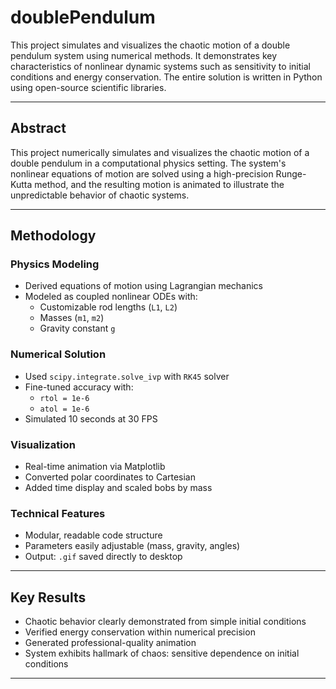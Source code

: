 # doublePendulum
This project simulates and visualizes the chaotic motion of a double pendulum system using numerical methods. It demonstrates key characteristics of nonlinear dynamic systems such as sensitivity to initial conditions and energy conservation. The entire solution is written in Python using open-source scientific libraries.

---

## Abstract

This project numerically simulates and visualizes the chaotic motion of a double pendulum in a computational physics setting. The system's nonlinear equations of motion are solved using a high-precision Runge-Kutta method, and the resulting motion is animated to illustrate the unpredictable behavior of chaotic systems.

---

## Methodology

### Physics Modeling
- Derived equations of motion using Lagrangian mechanics
- Modeled as coupled nonlinear ODEs with:
  - Customizable rod lengths (`L1`, `L2`)
  - Masses (`m1`, `m2`)
  - Gravity constant `g`

### Numerical Solution
- Used `scipy.integrate.solve_ivp` with `RK45` solver
- Fine-tuned accuracy with:
  - `rtol = 1e-6`
  - `atol = 1e-6`
- Simulated 10 seconds at 30 FPS

### Visualization
- Real-time animation via Matplotlib
- Converted polar coordinates to Cartesian
- Added time display and scaled bobs by mass

### Technical Features
- Modular, readable code structure
- Parameters easily adjustable (mass, gravity, angles)
- Output: `.gif` saved directly to desktop

---

## Key Results
- Chaotic behavior clearly demonstrated from simple initial conditions
- Verified energy conservation within numerical precision
- Generated professional-quality animation
- System exhibits hallmark of chaos: sensitive dependence on initial conditions

---

